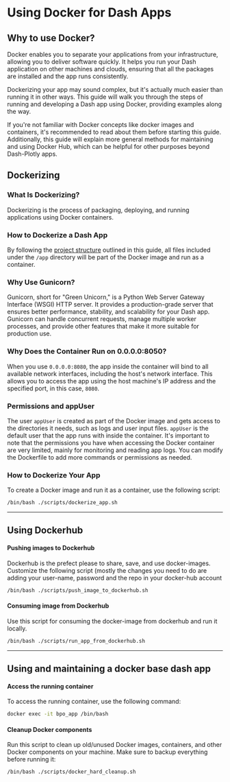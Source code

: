 # Using Docker for Dash Apps

## Why to use Docker?
Docker enables you to separate your applications from your infrastructure, allowing you to deliver software quickly. It helps you run your Dash application on other machines and clouds, ensuring that all the packages are installed and the app runs consistently.

Dockerizing your app may sound complex, but it's actually much easier than running it in other ways. This guide will walk you through the steps of running and developing a Dash app using Docker, providing examples along the way.

If you're not familiar with Docker concepts like docker images and containers, it's recommended to read about them before starting this guide. Additionally, this guide will explain more general methods for maintaining and using Docker Hub, which can be helpful for other purposes beyond Dash-Plotly apps.

## Dockerizing

### What Is Dockerizing?
Dockerizing is the process of packaging, deploying, and running applications using Docker containers.

### How to Dockerize a Dash App
By following the [project structure](Application_Structure.md) outlined in this guide, all files included under the 
`/app` directory will be part of the Docker image and run as a container.

### Why Use Gunicorn?
Gunicorn, short for "Green Unicorn," is a Python Web Server Gateway Interface (WSGI) HTTP server. It provides a 
production-grade server that ensures better performance, stability, and scalability for your Dash app. Gunicorn can 
handle concurrent requests, manage multiple worker processes, and provide other features that make it more suitable for 
production use.

### Why Does the Container Run on 0.0.0.0:8050?
When you use `0.0.0.0:8080`, the app inside the container will bind to all available network interfaces, including the 
host's network interface. This allows you to access the app using the host machine's IP address and the specified port, 
in this case, `8080`.

### Permissions and appUser
The user `appUser` is created as part of the Docker image and gets access to the directories it needs, 
such as logs and user input files. `appUser` is the default user that the app runs with inside the container.
It's important to note that the permissions you have when accessing the Docker container are very limited, 
mainly for monitoring and reading app logs. You can modify the Dockerfile to add more commands or permissions as needed.

### How to Dockerize Your App
To create a Docker image and run it as a container, use the following script:

```bash
/bin/bash ./scripts/dockerize_app.sh
```

---

## Using Dockerhub

#### Pushing images to Dockerhub
Dockerhub is the prefect please to share, save, and use docker-images.     
Customize the following script (mostly the changes you need to do are adding your user-name, password and the repo in 
your docker-hub account
```bash
/bin/bash ./scripts/push_image_to_dockerhub.sh
```

#### Consuming image from Dockerhub
Use this script for consuming the docker-image from dockerhub and run it locally.
```bash
/bin/bash ./scripts/run_app_from_dockerhub.sh
```

---

## Using and maintaining a docker base dash app 
#### Access the running container
To access the running container, use the following command:
```BASH
docker exec -it bpo_app /bin/bash
```


#### Cleanup Docker components 
Run this script to clean up old/unused Docker images, containers, and other Docker components on your machine. 
Make sure to backup everything before running it:
```bash
/bin/bash ./scripts/docker_hard_cleanup.sh
```

